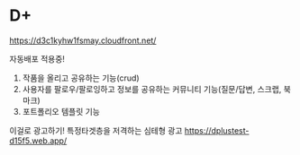 # D+

https://d3c1kyhw1fsmay.cloudfront.net/

자동배포 적용중!

1. 작품을 올리고 공유하는 기능(crud)
2. 사용자를 팔로우/팔로잉하고 정보를 공유하는 커뮤니티 기능(질문/답변, 스크랩, 북마크)
3. 포트폴리오 템플릿 기능

이걸로 광고하기! 특정타겟층을 저격하는 심테형 광고
https://dplustest-d15f5.web.app/
